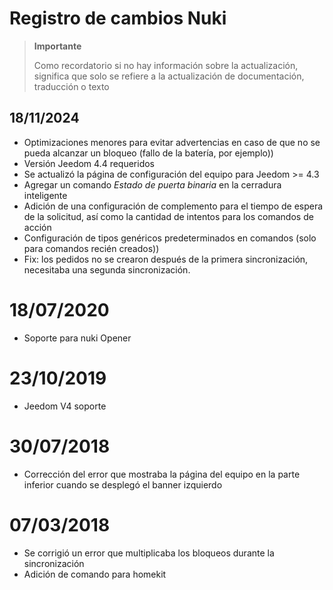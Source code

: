 # Registro de cambios Nuki

>**Importante**
>
>Como recordatorio si no hay información sobre la actualización, significa que solo se refiere a la actualización de documentación, traducción o texto

## 18/11/2024

- Optimizaciones menores para evitar advertencias en caso de que no se pueda alcanzar un bloqueo (fallo de la batería, por ejemplo))
- Versión Jeedom 4.4 requeridos
- Se actualizó la página de configuración del equipo para Jeedom >= 4.3
- Agregar un comando *Estado de puerta binaria* en la cerradura inteligente
- Adición de una configuración de complemento para el tiempo de espera de la solicitud, así como la cantidad de intentos para los comandos de acción
- Configuración de tipos genéricos predeterminados en comandos (solo para comandos recién creados))
- Fix: los pedidos no se crearon después de la primera sincronización, necesitaba una segunda sincronización.

# 18/07/2020

- Soporte para nuki Opener

# 23/10/2019

- Jeedom V4 soporte

# 30/07/2018

- Corrección del error que mostraba la página del equipo en la parte inferior cuando se desplegó el banner izquierdo

# 07/03/2018

- Se corrigió un error que multiplicaba los bloqueos durante la sincronización
- Adición de comando para homekit
